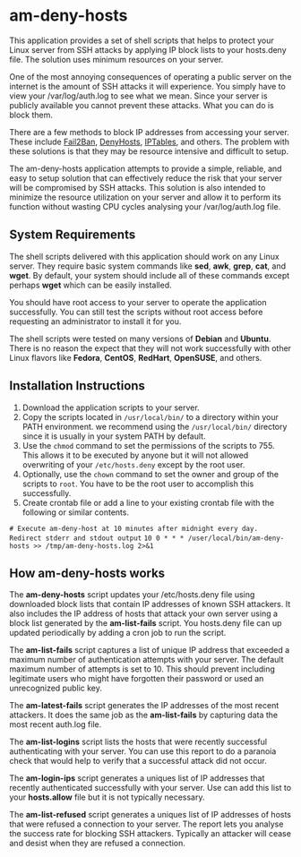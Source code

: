 # am-deny-hosts
This application provides a set of shell scripts that helps to protect your Linux server from SSH attacks by applying IP block lists to your hosts.deny file. The solution uses minimum resources on your server.

One of the most annoying consequences of operating a public server on the internet is the amount of SSH attacks it will experience. You simply have to view your /var/log/auth.log to see what we mean. Since your server is publicly available you cannot prevent these attacks. What you can do is block them. 

There are a few methods to block IP addresses from accessing your server. These include [Fail2Ban](https://www.fail2ban.org), [DenyHosts](http://denyhosts.sourceforge.net/), [IPTables](https://en.wikipedia.org/wiki/Iptables), and others. The problem with these solutions is that they may be resource intensive and difficult to setup.

The am-deny-hosts application attempts to provide a simple, reliable, and easy to setup solution that can effectively reduce the risk that your server will be compromised by SSH attacks. This solution is also intended to minimize the resource utilization on your server and allow it to perform its function without wasting CPU cycles analysing your /var/log/auth.log file.  

## System Requirements
The shell scripts delivered with this application should work on any Linux server. They require basic system commands like **sed**, **awk**, **grep**, **cat**, and **wget**. By default, your system should include all of these commands except perhaps **wget** which can be easily installed.

You should have root access to your server to operate the application successfully. You can still test the scripts without root access before requesting an administrator to install it for you. 

The shell scripts were tested on many versions of **Debian** and **Ubuntu**. There is no reason the expect that they will not work successfully with other Linux flavors like **Fedora**, **CentOS**, **RedHart**, **OpenSUSE**, and others. 

## Installation Instructions

1. Download the application scripts to your server.
2. Copy the scripts located in `/usr/local/bin/` to a directory within your PATH environment. we recommend using the `/usr/local/bin/` directory since it is usually in your system PATH by default. 
3. Use the `chmod` command to set the permissions of the scripts to 755. This allows it to be executed by anyone but it will not allowed overwriting of your `/etc/hosts.deny` except by the root user.
4. Optionally, use the `chown` command to set the owner and group of the scripts to `root`. You have to be the root user to accomplish this successfully.
5. Create crontab file or add a line to your existing crontab file with the following or similar contents.

`# Execute am-deny-host at 10 minutes after midnight every day. Redirect stderr and stdout output` 
`10 0 * * * /user/local/bin/am-deny-hosts >> /tmp/am-deny-hosts.log 2>&1`

## How am-deny-hosts works
The **am-deny-hosts** script updates your /etc/hosts.deny file using downloaded block lists that contain IP addresses of known SSH attackers. It also includes the IP address of hosts that attack your own server using a block list generated by the **am-list-fails** script. You hosts.deny file can up updated periodically by adding a cron job to run the script.

The **am-list-fails** script captures a list of unique IP address that exceeded a maximum number of authentication attempts with your server. The default maximum number of attempts is set to 10. This should prevent including legitimate users who might have forgotten their password or used an unrecognized public key.

The **am-latest-fails** script generates the IP addresses of the most recent attackers. It does the same job as the **am-list-fails** by capturing data the most recent auth.log file.

The **am-list-logins** script lists the hosts that were recently successful authenticating with your server. You can use this report to do a paranoia check that would help to verify that a successful attack did not occur.

The **am-login-ips** script generates a uniques list of IP addresses that recently authenticated successfully with your server. Use can add this list to your **hosts.allow** file but it is not typically necessary.

The **am-list-refused** script generates a uniques list of IP addresses of hosts that were refused a connection to your server. The report lets you analyse the success rate for blocking SSH attackers. Typically an attacker will cease and desist when they are refused a connection. 

